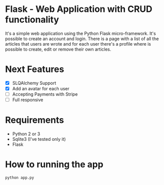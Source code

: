 # Flask - Web Application with CRUD functionality
 It's a simple web application using the Python Flask micro-framework. It's possible to create an account and login.
 There is a page with a list of all the articles that users are wrote and for each user there's a profile where is possible to create, edit or remove their own articles.

# Next Features
- [X] SLQAlchemy Support
- [X] Add an avatar for each user
- [ ] Accepting Payments with Stripe
- [ ] Full responsive

# Requirements
 - Python 2 or 3
 - Sqlite3 (I've tested only it)
 - Flask

# How to running the app
 ```
 python app.py
 ```
